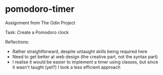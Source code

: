 # pomodoro-timer
Assignment from The Odin Project

Task: Create a Pomodoro clock

Reflections:
- Rather straightforward, despite untaught skills being required here
- Need to get better at web design (the creative part, not the syntax part)
- I realise it would be easier to implement a timer using classes, but since it wasn't taught (yet?) I took a less efficient approach